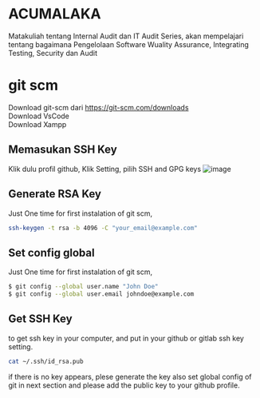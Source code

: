 # ACUMALAKA
Matakuliah tentang Internal Audit dan IT Audit Series, akan mempelajari tentang bagaimana Pengelolaan Software Wuality Assurance, Integrating Testing, Security dan Audit


# git scm
Download git-scm dari https://git-scm.com/downloads <br>
Download VsCode <br>
Download Xampp

## Memasukan SSH Key
Klik dulu profil github, Klik Setting, pilih SSH and GPG keys
![image](https://github.com/user-attachments/assets/52c63cba-3aa9-4d14-86fb-2ec20e8bfdbd)


## Generate RSA Key
Just One time for first instalation of git scm, 
```sh
ssh-keygen -t rsa -b 4096 -C "your_email@example.com"
```

## Set config global
Just One time for first instalation of git scm, 

```sh
$ git config --global user.name "John Doe"
$ git config --global user.email johndoe@example.com
```
## Get SSH Key 
to get ssh key in your computer, and put in your github or gitlab ssh key setting.

```sh
cat ~/.ssh/id_rsa.pub
```
if there is no key appears, plese generate the key also set global config of git in next section and please add the public key to your github profile.
